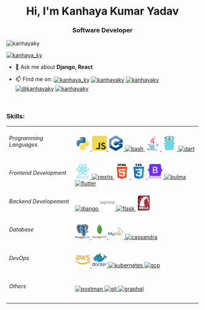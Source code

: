 <h1 align="center">Hi, I'm Kanhaya Kumar Yadav</h1>
<h3 align="center">Software Developer</h3>

<p align="left"> <img src="https://komarev.com/ghpvc/?username=kanhayaky&label=Profile%20views&color=0e75b6&style=flat" alt="kanhayaky" /> </p>

<p align="left"> <a href="https://twitter.com/kanhaya_ky" target="blank"><img src="https://img.shields.io/twitter/follow/kanhaya_ky?logo=twitter&style=for-the-badge" alt="kanhaya_ky" /></a> </p>


- 💬 Ask me about **Django, React**

- 📫 Find me on: <span align="left">
<a href="https://twitter.com/kanhaya_ky" target="blank"><img align="center" src="https://raw.githubusercontent.com/rahuldkjain/github-profile-readme-generator/master/src/images/icons/Social/twitter.svg" alt="kanhaya_ky" height="30" width="40" /></a>
<a href="https://linkedin.com/in/kanhayaky" target="blank"><img align="center" src="https://raw.githubusercontent.com/rahuldkjain/github-profile-readme-generator/master/src/images/icons/Social/linked-in-alt.svg" alt="kanhayaky" height="30" width="40" /></a>
<a href="https://instagram.com/kanhayaky" target="blank"><img align="center" src="https://raw.githubusercontent.com/rahuldkjain/github-profile-readme-generator/master/src/images/icons/Social/instagram.svg" alt="kanhayaky" height="30" width="40" /></a>
<a href="https://medium.com/@kanhayaky" target="blank"><img align="center" src="https://raw.githubusercontent.com/rahuldkjain/github-profile-readme-generator/master/src/images/icons/Social/medium.svg" alt="@kanhayaky" height="30" width="40" /></a>
<a href="https://www.leetcode.com/kanhayaky" target="blank"><img align="center" src="https://raw.githubusercontent.com/rahuldkjain/github-profile-readme-generator/master/src/images/icons/Social/leet-code.svg" alt="kanhayaky" height="30" width="40" /></a>
</span>

<br/>
<h3 align="left">Skills:</h3>
<table>
   <tr>
      <td><h6>Programming Languages</h6></td>
      <td> 
         <a href="https://www.python.org" target="_blank" rel="noreferrer">
         <img src="https://raw.githubusercontent.com/devicons/devicon/master/icons/python/python-original.svg" alt="python" width="40" height="40"/>
         </a>
         <a href="https://developer.mozilla.org/en-US/docs/Web/JavaScript" target="_blank" rel="noreferrer">
         <img src="https://raw.githubusercontent.com/devicons/devicon/master/icons/javascript/javascript-original.svg" alt="javascript" width="40" height="40"/>
         </a>
         <a href="https://www.w3schools.com/cpp/" target="_blank" rel="noreferrer">
         <img src="https://raw.githubusercontent.com/devicons/devicon/master/icons/cplusplus/cplusplus-original.svg" alt="cplusplus" width="40" height="40"/>
         </a>
         <a href="https://www.gnu.org/software/bash/" target="_blank" rel="noreferrer">
         <img src="https://www.vectorlogo.zone/logos/gnu_bash/gnu_bash-icon.svg" alt="bash" width="40" height="40"/>
         </a>
         <a href="https://www.java.com" target="_blank" rel="noreferrer">
         <img src="https://raw.githubusercontent.com/devicons/devicon/master/icons/java/java-original.svg" alt="java" width="40" height="40"/>
         </a>
         <a href="https://golang.org" target="_blank" rel="noreferrer">
         <img src="https://raw.githubusercontent.com/devicons/devicon/master/icons/go/go-original.svg" alt="go" width="40" height="40"/>
         </a>
         <a href="https://dart.dev" target="_blank" rel="noreferrer">
         <img src="https://www.vectorlogo.zone/logos/dartlang/dartlang-icon.svg" alt="dart" width="40" height="40"/>
         </a>
      </td>
   </tr>
  <tr>
      <td><h6>Frontend Development</h6></td>
      <td>
         <a href="https://reactjs.org/" target="_blank" rel="noreferrer">
         <img src="https://raw.githubusercontent.com/devicons/devicon/master/icons/react/react-original-wordmark.svg" alt="react" width="40" height="40"/>
         </a>
         <a href="https://nextjs.org/" target="_blank" rel="noreferrer"> <img src="https://cdn.worldvectorlogo.com/logos/nextjs-2.svg" alt="nextjs" width="40" height="40"/> </a>
         <a href="https://www.w3.org/html/" target="_blank" rel="noreferrer">
         <img src="https://raw.githubusercontent.com/devicons/devicon/master/icons/html5/html5-original-wordmark.svg" alt="html5" width="40" height="40"/>
         </a>
         <a href="https://www.w3schools.com/css/" target="_blank" rel="noreferrer">
         <img src="https://raw.githubusercontent.com/devicons/devicon/master/icons/css3/css3-original-wordmark.svg" alt="css3" width="40" height="40"/>
         </a>
         <a href="https://getbootstrap.com" target="_blank" rel="noreferrer">
         <img src="https://raw.githubusercontent.com/devicons/devicon/master/icons/bootstrap/bootstrap-plain-wordmark.svg" alt="bootstrap" width="40" height="40"/>
         </a>
         <a href="https://bulma.io/" target="_blank" rel="noreferrer">
         <img src="https://raw.githubusercontent.com/gilbarbara/logos/804dc257b59e144eaca5bc6ffd16949752c6f789/logos/bulma.svg" alt="bulma" width="40" height="40"/>
         </a>
         <a href="https://flutter.dev" target="_blank" rel="noreferrer">
         <img src="https://www.vectorlogo.zone/logos/flutterio/flutterio-icon.svg" alt="flutter" width="40" height="40"/>
         </a>
      </td>
   </tr>
   <tr>
      <td><h6>Backend Developement</h6></td>
      <td>
         <a href="https://www.djangoproject.com/" target="_blank" rel="noreferrer">
         <img src="https://cdn.worldvectorlogo.com/logos/django.svg" alt="django" width="40" height="40"/>
         </a>
         <a href="https://expressjs.com" target="_blank" rel="noreferrer">
         <img src="https://raw.githubusercontent.com/devicons/devicon/master/icons/express/express-original-wordmark.svg" alt="express" width="40" height="40"/>
         </a>
         <a href="https://flask.palletsprojects.com/" target="_blank" rel="noreferrer">
         <img src="https://www.vectorlogo.zone/logos/pocoo_flask/pocoo_flask-icon.svg" alt="flask" width="40" height="40"/>
         </a>
         <a href="https://rubyonrails.org" target="_blank" rel="noreferrer">
         <img src="https://raw.githubusercontent.com/devicons/devicon/master/icons/rails/rails-original-wordmark.svg" alt="rails" width="40" height="40"/>
         </a>
      </td>
   </tr>
   <tr>
      <td><h6>Database</h6></td>
      <td>
         <a href="https://www.postgresql.org" target="_blank" rel="noreferrer"> <img src="https://raw.githubusercontent.com/devicons/devicon/master/icons/postgresql/postgresql-original-wordmark.svg" alt="postgresql" width="40" height="40"/> </a>
         </a> <a href="https://www.mongodb.com/" target="_blank" rel="noreferrer"> <img src="https://raw.githubusercontent.com/devicons/devicon/master/icons/mongodb/mongodb-original-wordmark.svg" alt="mongodb" width="40" height="40"/> </a> <a href="https://www.mysql.com/" target="_blank" rel="noreferrer"> <img src="https://raw.githubusercontent.com/devicons/devicon/master/icons/mysql/mysql-original-wordmark.svg" alt="mysql" width="40" height="40"/> </a>
         <a href="https://cassandra.apache.org/" target="_blank" rel="noreferrer">
         <img src="https://www.vectorlogo.zone/logos/apache_cassandra/apache_cassandra-icon.svg" alt="cassandra" width="40" height="40"/>
         </a>
      </td>
   </tr>
    <tr>
      <td><h6>DevOps</h6></td>
      <td>
         <a href="https://aws.amazon.com" target="_blank" rel="noreferrer">
         <img src="https://raw.githubusercontent.com/devicons/devicon/master/icons/amazonwebservices/amazonwebservices-plain-wordmark.svg" alt="aws" width="40" height="40"/>
         </a>
         <a href="https://www.docker.com/" target="_blank" rel="noreferrer">
         <img src="https://raw.githubusercontent.com/devicons/devicon/master/icons/docker/docker-original-wordmark.svg" alt="docker" width="40" height="40"/>
         </a>
         <a href="https://kubernetes.io" target="_blank" rel="noreferrer">
         <img src="https://www.vectorlogo.zone/logos/kubernetes/kubernetes-icon.svg" alt="kubernetes" width="40" height="40"/>
         </a>
         <a href="https://cloud.google.com" target="_blank" rel="noreferrer">
         <img src="https://www.vectorlogo.zone/logos/google_cloud/google_cloud-icon.svg" alt="gcp" width="40" height="40"/>
         </a>
      </td>
   </tr>
   <tr>
      <td><h6>Others</h6></td>
      <td>
         <a href="https://postman.com" target="_blank" rel="noreferrer">
         <img src="https://www.vectorlogo.zone/logos/getpostman/getpostman-icon.svg" alt="postman" width="40" height="40"/>
         </a>
         <a href="https://git-scm.com/" target="_blank" rel="noreferrer">
         <img src="https://www.vectorlogo.zone/logos/git-scm/git-scm-icon.svg" alt="git" width="40" height="40"/>
         </a>
         <a href="https://graphql.org" target="_blank" rel="noreferrer">
         <img src="https://www.vectorlogo.zone/logos/graphql/graphql-icon.svg" alt="graphql" width="40" height="40"/>
         </a>
      </td>
   </tr>
</table>
